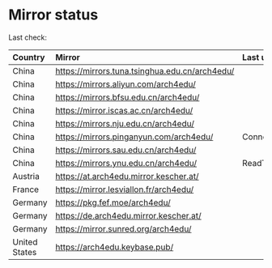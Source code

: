 <script src="./time.js"></script>
# Mirror status
Last check: <script type="text/javascript">localize(1674620605.1734605);</script>

|Country|Mirror|Last update|
|:------|:-----|:----------|
|China|https://mirrors.tuna.tsinghua.edu.cn/arch4edu/|<script type="text/javascript">localize(1674585160);</script>|
|China|https://mirrors.aliyun.com/arch4edu/|<script type="text/javascript">localize(1674542314);</script>|
|China|https://mirrors.bfsu.edu.cn/arch4edu/|<script type="text/javascript">localize(1674585160);</script>|
|China|https://mirror.iscas.ac.cn/arch4edu/|<script type="text/javascript">localize(1674585160);</script>|
|China|https://mirrors.nju.edu.cn/arch4edu/|<script type="text/javascript">localize(1674542314);</script>|
|China|https://mirrors.pinganyun.com/arch4edu/|ConnectionError|
|China|https://mirrors.sau.edu.cn/arch4edu/|<script type="text/javascript">localize(1673850842);</script>|
|China|https://mirrors.ynu.edu.cn/arch4edu/|ReadTimeout|
|Austria|https://at.arch4edu.mirror.kescher.at/|<script type="text/javascript">localize(1674585160);</script>|
|France|https://mirror.lesviallon.fr/arch4edu/|<script type="text/javascript">localize(1674153500);</script>|
|Germany|https://pkg.fef.moe/arch4edu/|<script type="text/javascript">localize(1674585160);</script>|
|Germany|https://de.arch4edu.mirror.kescher.at/|<script type="text/javascript">localize(1674585160);</script>|
|Germany|https://mirror.sunred.org/arch4edu/|<script type="text/javascript">localize(1674585160);</script>|
|United States|https://arch4edu.keybase.pub/|<script type="text/javascript">localize(1674585160);</script>|

<script src="./tablefilter/tablefilter.js"></script>
<script src="./table.js"></script>